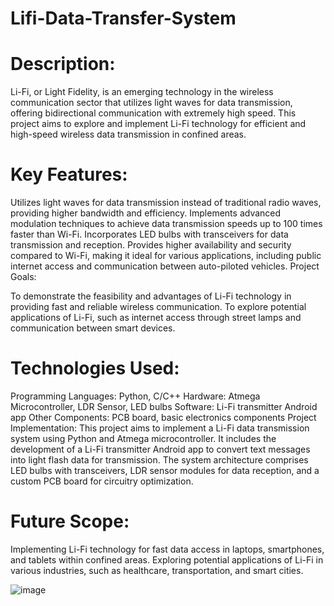 # Lifi-Data-Transfer-System

# Description:
Li-Fi, or Light Fidelity, is an emerging technology in the wireless communication sector that utilizes light waves for data transmission, offering bidirectional communication with extremely high speed. This project aims to explore and implement Li-Fi technology for efficient and high-speed wireless data transmission in confined areas.

# Key Features:

Utilizes light waves for data transmission instead of traditional radio waves, providing higher bandwidth and efficiency.
Implements advanced modulation techniques to achieve data transmission speeds up to 100 times faster than Wi-Fi.
Incorporates LED bulbs with transceivers for data transmission and reception.
Provides higher availability and security compared to Wi-Fi, making it ideal for various applications, including public internet access and communication between auto-piloted vehicles.
Project Goals:

To demonstrate the feasibility and advantages of Li-Fi technology in providing fast and reliable wireless communication.
To explore potential applications of Li-Fi, such as internet access through street lamps and communication between smart devices.

# Technologies Used:

Programming Languages: Python, C/C++
Hardware: Atmega Microcontroller, LDR Sensor, LED bulbs
Software: Li-Fi transmitter Android app
Other Components: PCB board, basic electronics components
Project Implementation:
This project aims to implement a Li-Fi data transmission system using Python and Atmega microcontroller. It includes the development of a Li-Fi transmitter Android app to convert text messages into light flash data for transmission. The system architecture comprises LED bulbs with transceivers, LDR sensor modules for data reception, and a custom PCB board for circuitry optimization.

# Future Scope:

Implementing Li-Fi technology for fast data access in laptops, smartphones, and tablets within confined areas.
Exploring potential applications of Li-Fi in various industries, such as healthcare, transportation, and smart cities.


![image](https://github.com/chitrakshkardam/Lifi-Data-Transfer-System/assets/117617336/dd0fde08-932e-4011-92fc-23ce70be7675)
